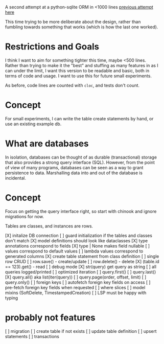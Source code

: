 A second attempt at a python-sqlite ORM in <1000 lines
[previous attempt here](https://github.com/toombs-caeman/microlite)

This time trying to be more deliberate about the design, rather than fumbling towards something that works (which is how the last one worked).

# Restrictions and Goals
I think I want to aim for something tighter this time, maybe <500 lines.
Rather than trying to make it the "best" and stuffing as many features in as I can under the limit, I want this version to be readable and basic, both in terms of code and usage. I want to use this for future small experiments.

As before, code lines are counted with `cloc`, and tests don't count.

# Concept
For small experiments, I can write the table create statements by hand, or use an existing example db.
# What are databases
In isolation, databases can be thought of as durable (transactional) storage that also provides a strong query interface (SQL).
However, from the point of view of many programs, databases can be seen as a way to grant persistence to data. Marshalling data into and out of the database is incidental.


# Concept
Focus on getting the query interface right, so start with chinook and ignore migrations for now.

Tables are classes, and instances are rows.

[X] initalize DB connection
    [ ] guard initialization if the tables and classes don't match
[X] model definitions should look like dataclasses
    [X] type annotations correspond to fields
    [X] type | None makes field nullable
    [ ] values correspond to default values
    [ ] lambda values correspond to generated columns
    [X] create table statement from class definition
[ ] single row CRUD
    [ ] row.save() - create/update
    [ ] row.delete() - delete
    [X] (table.id == 123).get() - read
[ ] debug mode
    [X] str(query) get query as string
    [ ] all queries logged/printed
[ ] optimized iteration
    [ ] query.first()
    [ ] query.last()
    [X] query.all() aka list(iter(query))
    [ ] query.page(order, offset, limit)
    [ ] query.only()
[ ] foreign keys
    [ ] autofetch foreign key fields on access
    [ ] pre-fetch foreign key fields when requested
[ ] where slices
[ ] model mixins (SoftDelete, TimestampedCreation)
[ ] LSP must be happy with typing

# probably not features
[ ] migration
    [ ] create table if not exists
    [ ] update table definition
[ ] upsert statements
[ ] transactions
